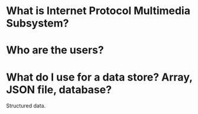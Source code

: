 # What is Internet Protocol Multimedia Subsystem?


# Who are the users?


# What do I use for a data store? Array, JSON file, database?
Structured data.